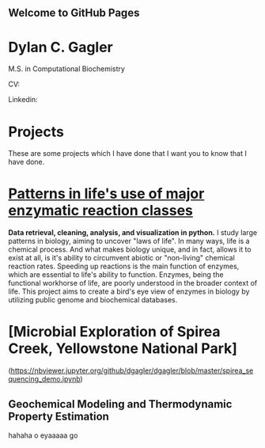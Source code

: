 ## Welcome to GitHub Pages

# Dylan C. Gagler
M.S. in Computational Biochemistry

CV:  

Linkedin:

# Projects
These are some projects which I have done that I want you to know that I have done.

# [Patterns in life's use of major enzymatic reaction classes](https://nbviewer.jupyter.org/github/dgagler/dgagler/blob/master/enzyme_demo.ipynb)

**Data retrieval, cleaning, analysis, and visualization in python.** I study large patterns in biology, aiming to uncover "laws of life". In many ways, life is a chemical process. And what makes biology unique, and in fact, allows it to exist at all, is it's ability to circumvent abiotic or "non-living" chemical reaction rates. Speeding up reactions is the main function of enzymes, which are essential to life's ability to function. Enzymes, being the functional workhorse of life, are poorly understood in the broader context of life. This project aims to create a bird's eye view of enzymes in biology by utilizing public genome and biochemical databases.

# [Microbial Exploration of Spirea Creek, Yellowstone National Park]
(https://nbviewer.jupyter.org/github/dgagler/dgagler/blob/master/spirea_sequencing_demo.ipynb)

## Geochemical Modeling and Thermodynamic Property Estimation
hahaha o eyaaaaa go


